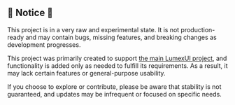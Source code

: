 ## 🚧 Notice 🚧

This project is in a very raw and experimental state. It is not production-ready and may contain bugs, missing features, and breaking changes as development progresses.

This project was primarily created to support [the main LumexUI project](https://github.com/LumexUI/lumexui), and functionality is added only as needed to fulfill its requirements. As a result, it may lack certain features or general-purpose usability.

If you choose to explore or contribute, please be aware that stability is not guaranteed, and updates may be infrequent or focused on specific needs.
